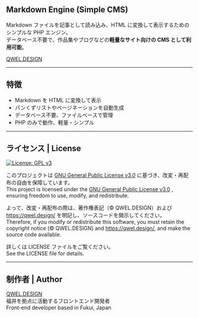 ## Markdown Engine (Simple CMS)

Markdown ファイルを記事として読み込み、HTML に変換して表示するためのシンプルな PHP エンジン。  
データベース不要で、作品集やブログなどの**軽量なサイト向けの CMS として利用可能**。

[QWEL.DESIGN](https://tools.qwel.design/simple-cms/)

---

## 特徴

- Markdown を HTML に変換して表示
- パンくずリストやページネーションを自動生成
- データベース不要、ファイルベースで管理
- PHP のみで動作、軽量・シンプル

---

## ライセンス | License

[![License: GPL v3](https://img.shields.io/badge/License-GPLv3-blue.svg)](https://www.gnu.org/licenses/gpl-3.0.html)  

このプロジェクトは [GNU General Public License v3.0](https://www.gnu.org/licenses/gpl-3.0.html) に基づき、改変・再配布の自由を保障しています。  
This project is licensed under the [GNU General Public License v3.0](https://www.gnu.org/licenses/gpl-3.0.html) , ensuring freedom to use, modify, and redistribute.  

よって、改変・再配布の際は、著作権表記（© QWEL.DESIGN）および https://qwel.design/ を明記し、ソースコードを開示してください。  
Therefore, if you modify or redistribute this software, you must retain the copyright notice (© QWEL.DESIGN) and https://qwel.design/, and make the source code available.  

詳しくは LICENSE ファイルをご覧ください。  
See the LICENSE file for details.  

---

## 制作者 | Author

[QWEL.DESIGN](https://qwel.design)  
福井を拠点に活動するフロントエンド開発者  
Front-end developer based in Fukui, Japan  
